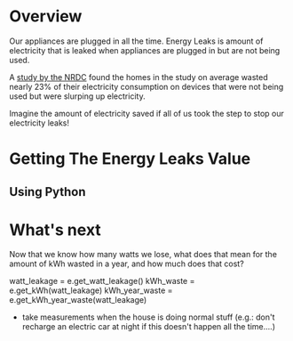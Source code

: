 # Overview
Our appliances are plugged in all the time.  Energy Leaks is amount of electricity that is leaked when appliances are plugged in but are not being used.  

A [study by the NRDC](https://www.nrdc.org/resources/home-idle-load-devices-wasting-huge-amounts-electricity-when-not-active-use) found the homes in the study on average wasted nearly 23% of their electricity consumption on devices that were not being used but were slurping up electricity.

Imagine the amount of electricity saved if all of us took the step to stop our electricity leaks!  
# Getting The Energy Leaks Value
## Using Python



# What's next
Now that we know how many watts we lose, what does that mean for the amount of kWh wasted in a year, and how much does that cost?

watt_leakage = e.get_watt_leakage()
kWh_waste = e.get_kWh(watt_leakage)
kWh_year_waste = e.get_kWh_year_waste(watt_leakage)


- take measurements when the house is doing normal stuff (e.g.: don't recharge an electric car at night if this doesn't happen all the time....)
